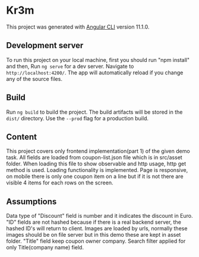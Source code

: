 # Kr3m

This project was generated with [Angular CLI](https://github.com/angular/angular-cli) version 11.1.0.

## Development server
To run this project on your local machine, first you should run "npm install" and then,
Run `ng serve` for a dev server. Navigate to `http://localhost:4200/`. The app will automatically reload if you change any of the source files.

## Build

Run `ng build` to build the project. The build artifacts will be stored in the `dist/` directory. Use the `--prod` flag for a production build.

## Content

This project covers only frontend implementation(part 1) of the given demo task.
All fields are loaded from coupon-list.json file which is in src/asset folder.
When loading this file to show observable and http usage, http get method is used.
Loading functionality is implemented.
Page is responsive, on mobile there is only one coupon item on a line but if it is not there are visible 4 items for each rows on the screen.

## Assumptions

Data type of "Discount" field  is number and it indicates the discount in Euro. 
"ID" fields are not hashed because if there is a real backend server, the hashed ID's will return to client.
Images are loaded by urls, normally these images should be on file server but in this demo these are kept in asset folder.
"Title" field keep coupon owner company.
Search filter applied for only Title(company name) field.



